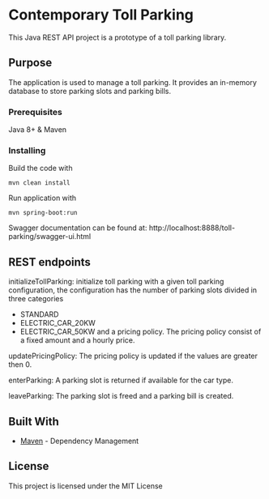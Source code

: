 # Contemporary Toll Parking

This Java REST API project is a prototype of a toll parking library.

## Purpose

The application is used to manage a toll parking. It provides an in-memory database to store parking slots and parking bills.

### Prerequisites

Java 8+ & Maven

### Installing

Build the code with

```
mvn clean install
```

Run application with

```
mvn spring-boot:run
```

Swagger documentation can be found at: http://localhost:8888/toll-parking/swagger-ui.html

## REST endpoints

initializeTollParking: initialize toll parking with a given toll parking configuration, the 
configuration has the number of parking slots divided in three categories
 - STANDARD
 - ELECTRIC_CAR_20KW
 - ELECTRIC_CAR_50KW
and a pricing policy. The pricing policy consist of a fixed amount and a hourly price.

updatePricingPolicy: The pricing policy is updated if the values are greater then 0.

enterParking: A parking slot is returned if available for the car type. 

leaveParking: The parking slot is freed and a parking bill is created.
## Built With
* [Maven](https://maven.apache.org/) - Dependency Management

## License

This project is licensed under the MIT License
